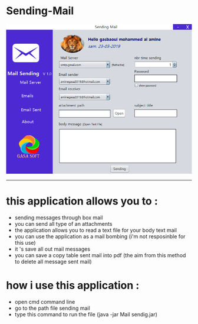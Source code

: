 # Sending-Mail
![](image.PNG)

---------------------------------------------------------------------------
# this application allows you to :
- sending messages through box mail
- you can send all type of an attachments 
- the application allows you to read a text file  for your body text mail
- you can use the application as a mail bombing (i'm not resposinble for this use)
- it 's save all out mail messages 
- you can save a copy table sent mail into pdf (the aim from this method  to delete all message sent mail)

# how i use this application :
- open cmd command line
- go to the path file sending mail 
- type this command to run the file (java -jar Mail sendig.jar)
